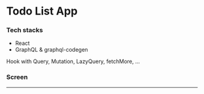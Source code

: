 # Todo List App

### Tech stacks

- React
- GraphQL & graphql-codegen

Hook with Query, Mutation, LazyQuery, fetchMore, ...

### Screen

---
